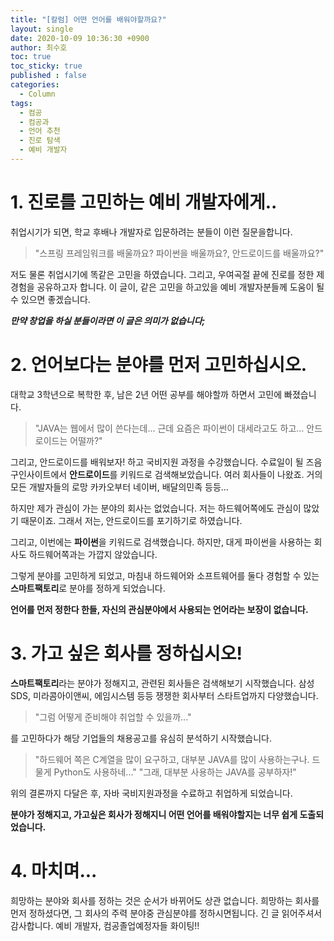 ```yaml
---
title: "[칼럼] 어떤 언어를 배워야할까요?"
layout: single
date: 2020-10-09 10:36:30 +0900
author: 최수호
toc: true  
toc_sticky: true 
published : false
categories: 
  - Column
tags:
  - 컴공
  - 컴공과
  - 언어 추천
  - 진로 탐색
  - 예비 개발자
---
```

# 1. 진로를 고민하는 예비 개발자에게..
취업시기가 되면, 학교 후배나 개발자로 입문하려는 분들이 이런 질문을합니다.
>"스프링 프레임워크를 배울까요? 파이썬을 배울까요?, 안드로이드를 배울까요?"

저도 물론 취업시기에 똑같은 고민을 하였습니다. 그리고, 우여곡절 끝에 진로를 정한 제 경험을 공유하고자 합니다.
이 글이, 같은 고민을 하고있을 예비 개발자분들께 도움이 될 수 있으면 좋겠습니다.


***만약 창업을 하실 분들이라면 이 글은 의미가 없습니다;***

# 2. 언어보다는 분야를 먼저 고민하십시오.
대학교 3학년으로 복학한 후, 남은 2년 어떤 공부를 해야할까 하면서 고민에 빠졌습니다. 
>"JAVA는 웹에서 많이 쓴다는데... 근데 요즘은 파이썬이 대세라고도 하고... 안드로이드는 어떨까?"

그리고, 안드로이드를 배워보자! 하고 국비지원 과정을 수강했습니다. 수료일이 될 즈음 구인사이트에서 **안드로이드**를 키워드로 검색해보았습니다.
여러 회사들이 나왔죠. 거의 모든 개발자들의 로망 카카오부터 네이버, 배달의민족 등등... 


하지만 제가 관심이 가는 분야의 회사는 없었습니다. 저는 하드웨어쪽에도 관심이 많았기 때문이죠. 그래서 저는, 안드로이드를 포기하기로 하였습니다. 


그리고, 이번에는 **파이썬**을 키워드로 검색했습니다. 하지만, 대게 파이썬을 사용하는 회사도 하드웨어쪽과는 가깝지 않았습니다.


그렇게 분야를 고민하게 되었고, 마침내 하드웨어와 소프트웨어를 둘다 경험할 수 있는 **스마트팩토리**로 분야를 정하게 되었습니다.


**언어를 먼저 정한다 한들, 자신의 관심분야에서 사용되는 언어라는 보장이 없습니다.**


# 3. 가고 싶은 회사를 정하십시오!
**스마트팩토리**라는 분야가 정해지고, 관련된 회사들은 검색해보기 시작했습니다. 삼성SDS, 미라콤아이앤씨, 에임시스템 등등 쟁쟁한 회사부터 스타트업까지 다양했습니다.
>"그럼 어떻게 준비해야 취업할 수 있을까..."

를 고민하다가 해당 기업들의 채용공고를 유심히 분석하기 시작했습니다.
>"하드웨어 쪽은 C계열을 많이 요구하고, 대부분 JAVA를 많이 사용하는구나. 드물게 Python도 사용하네..."
>"그래, 대부분 사용하는 JAVA를 공부하자!"

위의 결론까지 다달은 후, 자바 국비지원과정을 수료하고 취업하게 되었습니다.


**분야가 정해지고, 가고싶은 회사가 정해지니 어떤 언어를 배워야할지는 너무 쉽게 도출되었습니다.**


# 4. 마치며...
희망하는 분야와 회사를 정하는 것은 순서가 바뀌어도 상관 없습니다. 희망하는 회사를 먼저 정하셨다면, 그 회사의 주력 분야중 관심분야를 정하시면됩니다. 긴 글 읽어주셔서 감사합니다. 예비 개발자, 컴공졸업예정자들 화이팅!!

<script src="https://utteranc.es/client.js"
    repo="apt-get-install/apt-get-install.github.io"
    issue-term="title"
    theme="github-light"
    crossorigin="anonymous"
    async>
</script>